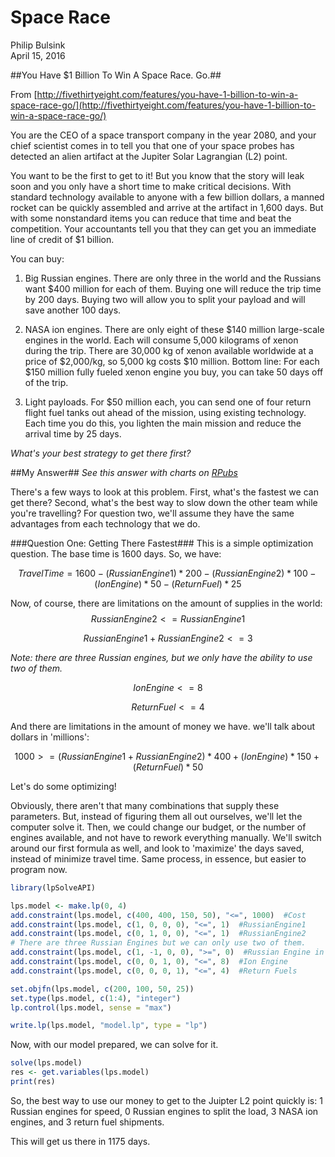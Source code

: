 # Space Race
Philip Bulsink  
April 15, 2016  



##You Have $1 Billion To Win A Space Race. Go.##

From [http://fivethirtyeight.com/features/you-have-1-billion-to-win-a-space-race-go/](http://fivethirtyeight.com/features/you-have-1-billion-to-win-a-space-race-go/)

You are the CEO of a space transport company in the year 2080, and your chief scientist comes in to tell you that one of your space probes has detected an alien artifact at the Jupiter Solar Lagrangian (L2) point.

You want to be the first to get to it! But you know that the story will leak soon and you only have a short time to make critical decisions. With standard technology available to anyone with a few billion dollars, a manned rocket can be quickly assembled and arrive at the artifact in 1,600 days. But with some nonstandard items you can reduce that time and beat the competition. Your accountants tell you that they can get you an immediate line of credit of $1 billion.

You can buy:

1. Big Russian engines. There are only three in the world and the Russians want $400 million for each of them. Buying one will reduce the trip time by 200 days. Buying two will allow you to split your payload and will save another 100 days.

2. NASA ion engines. There are only eight of these $140 million large-scale engines in the world. Each will consume 5,000 kilograms of xenon during the trip. There are 30,000 kg of xenon available worldwide at a price of $2,000/kg, so 5,000 kg costs $10 million. Bottom line: For each $150 million fully fueled xenon engine you buy, you can take 50 days off of the trip.

3. Light payloads. For $50 million each, you can send one of four return flight fuel tanks out ahead of the mission, using existing technology. Each time you do this, you lighten the main mission and reduce the arrival time by 25 days.

*What's your best strategy to get there first?*

##My Answer##
*See this answer with charts on [RPubs](http://rpubs.com/pbulsink/space_race)*

There's a few ways to look at this problem. First, what's the fastest we can get there? Second, what's the best way to slow down the other team while you're travelling? For question two, we'll assume they have the same advantages from each technology that we do.

###Question One: Getting There Fastest###
This is a simple optimization question. The base time is 1600 days. So, we have:

$$TravelTime = 1600 - (RussianEngine1)*200 - (RussianEngine2)*100 - (IonEngine)*50 - (ReturnFuel)*25$$

Now, of course, there are limitations on the amount of supplies in the world:  
$$RussianEngine2 <= RussianEngine1 $$

$$RussianEngine1 + RussianEngine2 <= 3$$

*Note: there are three Russian engines, but we only have the ability to use two of them.*

$$IonEngine <= 8$$

$$ReturnFuel <= 4$$

And there are limitations in the amount of money we have. we'll talk about dollars in 'millions':

$$1000 >= (RussianEngine1+RussianEngine2)*400 + (IonEngine)*150 + (ReturnFuel)*50$$

Let's do some optimizing!

Obviously, there aren't that many combinations that supply these parameters. But, instead of figuring them all out ourselves, we'll let the computer solve it. Then, we could change our budget, or the number of engines available, and not have to rework everything manually. We'll switch around our first formula as well, and look to 'maximize' the days saved, instead of minimize travel time. Same process, in essence, but easier to program now.


```r
library(lpSolveAPI)

lps.model <- make.lp(0, 4)
add.constraint(lps.model, c(400, 400, 150, 50), "<=", 1000)  #Cost
add.constraint(lps.model, c(1, 0, 0, 0), "<=", 1)  #RussianEngine1
add.constraint(lps.model, c(0, 1, 0, 0), "<=", 1)  #RussianEngine2
# There are three Russian Engines but we can only use two of them.
add.constraint(lps.model, c(1, -1, 0, 0), ">=", 0)  #Russian Engine in order
add.constraint(lps.model, c(0, 0, 1, 0), "<=", 8)  #Ion Engine
add.constraint(lps.model, c(0, 0, 0, 1), "<=", 4)  #Return Fuels

set.objfn(lps.model, c(200, 100, 50, 25))
set.type(lps.model, c(1:4), "integer")
lp.control(lps.model, sense = "max")

write.lp(lps.model, "model.lp", type = "lp")
```

Now, with our model prepared, we can solve for it.


```r
solve(lps.model)
res <- get.variables(lps.model)
print(res)
```

So, the best way to use our money to get to the Juipter L2 point quickly is: 1 Russian engines for speed, 0 Russian engines to split the load, 3 NASA ion engines, and 3 return fuel shipments.

This will get us there in 1175 days.

